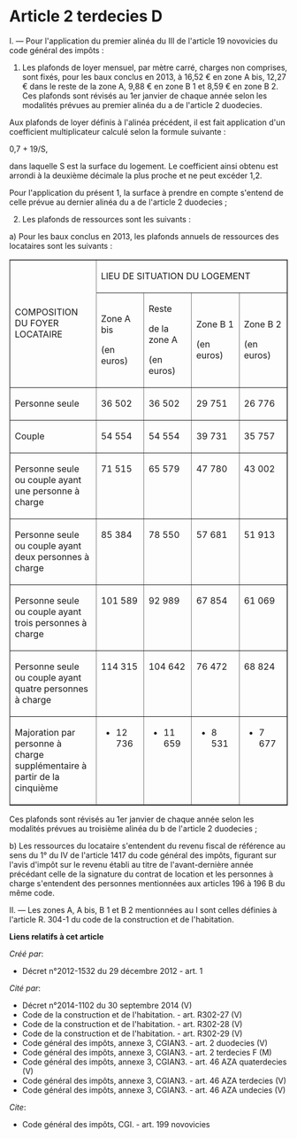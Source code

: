 # Article 2 terdecies D

I. ― Pour l'application du premier alinéa du III de l'article 19 novovicies du code général des impôts : 

1. Les plafonds de loyer mensuel, par mètre carré, charges non comprises, sont fixés, pour les baux conclus en 2013, à 16,52
€ en zone A bis, 12,27 € dans le reste de la zone A, 9,88 € en zone B 1 et 8,59 € en zone B 2. Ces plafonds sont révisés au
1er janvier de chaque année selon les modalités prévues au premier alinéa du a de l'article 2 duodecies. 

Aux plafonds de loyer définis à l'alinéa précédent, il est fait application d'un coefficient multiplicateur calculé selon la
formule suivante : 

0,7 + 19/S, 

dans laquelle S est la surface du logement. Le coefficient ainsi obtenu est arrondi à la deuxième décimale la plus proche et
ne peut excéder 1,2. 

Pour l'application du présent 1, la surface à prendre en compte s'entend de celle prévue au dernier alinéa du a de l'article
2 duodecies ; 

2. Les plafonds de ressources sont les suivants : 

a) Pour les baux conclus en 2013, les plafonds annuels de ressources des locataires sont les suivants : 

<table border="1" width="680" cellpadding="0" cellspacing="0" align="center">
  <tbody>
    <tr>
      <td rowspan="2" width="227">

COMPOSITION DU FOYER LOCATAIRE

</td>
      <td colspan="4" width="454">

LIEU DE SITUATION DU LOGEMENT

</td>
    </tr>
    <tr>
      <td width="113">

Zone A bis

(en euros)

</td>
      <td width="113">

Reste

de la zone A

(en euros)

</td>
      <td width="113">

Zone B 1

(en euros)

</td>
      <td width="113">

Zone B 2

(en euros)

</td>
    </tr>
    <tr>
      <td width="227" valign="top">

Personne seule

</td>
      <td width="113" valign="top">

36 502

</td>
      <td width="113" valign="top">

36 502

</td>
      <td width="113" valign="top">

29 751

</td>
      <td width="113" valign="top">

26 776

</td>
    </tr>
    <tr>
      <td valign="top" width="227">

Couple

</td>
      <td width="113" valign="top">

54 554

</td>
      <td width="113" valign="top">

54 554

</td>
      <td valign="top" width="113">

39 731

</td>
      <td width="113" valign="top">

35 757

</td>
    </tr>
    <tr>
      <td width="227" valign="top">

Personne seule ou couple ayant une personne à charge

</td>
      <td valign="top" width="113">

71 515

</td>
      <td width="113" valign="top">

65 579

</td>
      <td valign="top" width="113">

47 780

</td>
      <td valign="top" width="113">

43 002

</td>
    </tr>
    <tr>
      <td width="227" valign="top">

Personne seule ou couple ayant deux personnes à charge

</td>
      <td valign="top" width="113">

85 384

</td>
      <td width="113" valign="top">

78 550

</td>
      <td width="113" valign="top">

57 681

</td>
      <td valign="top" width="113">

51 913

</td>
    </tr>
    <tr>
      <td valign="top" width="227">

Personne seule ou couple ayant trois personnes à charge

</td>
      <td width="113" valign="top">

101 589

</td>
      <td valign="top" width="113">

92 989

</td>
      <td valign="top" width="113">

67 854

</td>
      <td width="113" valign="top">

61 069

</td>
    </tr>
    <tr>
      <td valign="top" width="227">

Personne seule ou couple ayant quatre personnes à charge

</td>
      <td valign="top" width="113">

114 315

</td>
      <td width="113" valign="top">

104 642

</td>
      <td width="113" valign="top">

76 472

</td>
      <td valign="top" width="113">

68 824

</td>
    </tr>
    <tr>
      <td valign="top" width="227">

Majoration par personne à charge supplémentaire à partir de la cinquième

</td>
      <td width="113" valign="top">

+ 12 736

</td>
      <td width="113" valign="top">

+ 11 659

</td>
      <td width="113" valign="top">

+ 8 531

</td>
      <td width="113" valign="top">

+ 7 677

</td>
    </tr>
  </tbody>
</table>

Ces plafonds sont révisés au 1er janvier de chaque année selon les modalités prévues au troisième alinéa du b de l'article 2
duodecies ; 

b) Les ressources du locataire s'entendent du revenu fiscal de référence au sens du 1° du IV de l'article 1417 du code
général des impôts, figurant sur l'avis d'impôt sur le revenu établi au titre de l'avant-dernière année précédant celle de la
signature du contrat de location et les personnes à charge s'entendent des personnes mentionnées aux articles 196 à 196 B du
même code. 

II. ― Les zones A, A bis, B 1 et B 2 mentionnées au I sont celles définies à l'article R. 304-1 du code de la construction et
de l'habitation.

**Liens relatifs à cet article**

_Créé par_:

  - Décret n°2012-1532 du 29 décembre 2012 - art. 1

_Cité par_:

  - Décret n°2014-1102 du 30 septembre 2014 (V)
  - Code de la construction et de l'habitation. - art. R302-27 (V)
  - Code de la construction et de l'habitation. - art. R302-28 (V)
  - Code de la construction et de l'habitation. - art. R302-29 (V)
  - Code général des impôts, annexe 3, CGIAN3. - art. 2 duodecies (V)
  - Code général des impôts, annexe 3, CGIAN3. - art. 2 terdecies F (M)
  - Code général des impôts, annexe 3, CGIAN3. - art. 46 AZA quaterdecies (V)
  - Code général des impôts, annexe 3, CGIAN3. - art. 46 AZA terdecies (V)
  - Code général des impôts, annexe 3, CGIAN3. - art. 46 AZA undecies (V)

_Cite_:

  - Code général des impôts, CGI. - art. 199 novovicies
